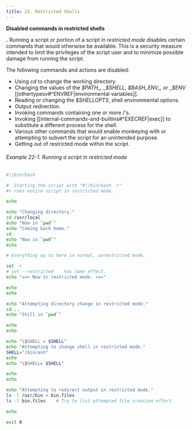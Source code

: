```yaml
---
title: 22. Restricted Shells
---
```



**Disabled commands in restricted shells**

**.** Running a script or portion of a script in _restricted mode_ disables certain commands that would otherwise be available. This is a security measure intended to limit the privileges of the script user and to minimize possible damage from running the script.

The following commands and actions are disabled:

- Using _cd_ to change the working directory.
- Changing the values of the _$PATH_, _$SHELL_, _$BASH_ENV_, or _$ENV_ [[othertypesv#^ENVREF|environmental variables]].
- Reading or changing the _$SHELLOPTS_, shell environmental options.
- Output redirection.
- Invoking commands containing one or more /'s.
- Invoking [[internal-commands-and-builtins#^EXECREF|exec]] to substitute a different process for the shell.
- Various other commands that would enable monkeying with or attempting to subvert the script for an unintended purpose.
- Getting out of restricted mode within the script.

###### Example 22-1. Running a script in restricted mode

```bash
#!/bin/bash

#  Starting the script with "#!/bin/bash -r"
#+ runs entire script in restricted mode.

echo

echo "Changing directory."
cd /usr/local
echo "Now in `pwd`"
echo "Coming back home."
cd
echo "Now in `pwd`"
echo

# Everything up to here in normal, unrestricted mode.

set -r
# set --restricted    has same effect.
echo "==> Now in restricted mode. <=="

echo
echo

echo "Attempting directory change in restricted mode."
cd ..
echo "Still in `pwd`"

echo
echo

echo "\$SHELL = $SHELL"
echo "Attempting to change shell in restricted mode."
SHELL="/bin/ash"
echo
echo "\$SHELL= $SHELL"

echo
echo

echo "Attempting to redirect output in restricted mode."
ls -l /usr/bin > bin.files
ls -l bin.files    # Try to list attempted file creation effort.

echo

exit 0
```
